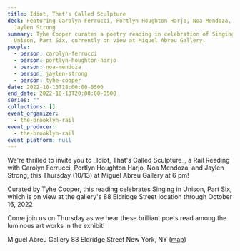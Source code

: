 ```yaml
---
title: Idiot, That's Called Sculpture
deck: Featuring Carolyn Ferrucci, Portlyn Houghton Harjo, Noa Mendoza, and
  Jaylen Strong
summary: Tyhe Cooper curates a poetry reading in celebration of Singing in
  Unison, Part Six, currently on view at Miguel Abreu Gallery.
people:
  - person: carolyn-ferrucci
  - person: portlyn-houghton-harjo
  - person: noa-mendoza
  - person: jaylen-strong
  - person: tyhe-cooper
date: 2022-10-13T18:00:00-0500
end_date: 2022-10-13T20:00:00-0500
series: ""
collections: []
event_organizer:
  - the-brooklyn-rail
event_producer:
  - the-brooklyn-rail
event_platform: null
---
```

We're thrilled to invite you to \_Idiot, That's Called Sculpture\_, a Rail Reading with Carolyn Ferrucci, Portlyn Houghton Harjo, Noa Mendoza, and Jaylen Strong, this Thursday (10/13) at Miguel Abreu Gallery at 6 pm!

Curated by Tyhe Cooper, this reading celebrates Singing in Unison, Part Six, which is on view at the gallery's 88 Eldridge Street location through October 16, 2022

Come join us on Thursday as we hear these brilliant poets read among the luminous art works in the exhibit!

Miguel Abreu Gallery
88 Eldridge Street
New York, NY
([map](https://goo.gl/maps/bifEHwUAE54LzXHk8))